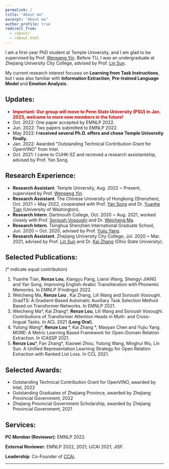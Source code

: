 ```yaml
---
permalink: /
title: "About me"
excerpt: "About me"
author_profile: true
redirect_from: 
  - /about/
  - /about.html
---
```


I am a first-year PhD student at Temple University, and I am glad to be supervised by Prof. [Wenpeng Yin](https://sites.google.com/site/yinwenpeng1987/). Before TU, I was an undergraduate at Zhejiang University City College, advised by Prof. [Lin Sun](https://scholar.google.com/citations?user=48cqMXkAAAAJ&hl=zh-CN).

My current research interest focuses on **Learning from Task Instructions**, but I was also familiar with **Information Extraction**, **Pre-trained Language Model** and **Emotion Analysis**.

<!-- 
My research interests include but are not limited to . Recently, I have been studying **Emotion Analysis in Conversations** intensively. -->

## Updates:
- **<font color="#dd0000">Important: Our group will move to Penn State University (PSU) in Jan. 2023, welcome to more new members in the future!</font><br/>**
- Oct. 2022: One paper accepted by EMNLP 2022.
- Jun. 2022: Two papers submitted to EMNLP 2022.
- May 2022: **I received several Ph.D. offers and chose Temple University finally.**   
- Jan. 2022: Awarded "Outstanding Technical Contribution Grant for OpenVINO" from Intel.
- Oct. 2021: I came to CUHK-SZ and recieved a research assistantship, advised by Prof. Yan Song.

<!-- 
- Mar. 2022: Released a collation of massive QA corpora (i.e., [Datasets for Question Answering](https://github.com/RenzeLou/Datasets-for-Question-Answering)).
- Aug. 2021: **One of my works was accepted by EMNLP 2021.**
-->

## Research Experience:
- **Research Assistant**. Temple University, Aug. 2022 ~ Present, supervised by Prof. [Wenpeng Yin](https://sites.google.com/site/yinwenpeng1987/home). 
- **Research Assistant**. The Chinese University of Hongkong (Shenzhen), Oct. 2021 ~ May 2022, cooperated with Prof. [Yan Song](https://scholar.google.com.hk/citations?hl=en&user=MsRp7g0AAAAJ) and Dr. [Yuanhe Tian](https://scholar.google.com/citations?user=5GCwWZ8AAAAJ&hl=en) (University of Washington). 
- **Research Intern**. Dartmouth College, Oct. 2020 ~ Aug. 2021, worked closely with Prof. [Soroush Vosoughi](https://www.cs.dartmouth.edu/~soroush/) and Dr. [Weicheng Ma](https://scholar.google.com.hk/citations?user=njnBrb4AAAAJ&hl=en).
- **Research Intern**. Tsinghua Shenzhen International Graduate School, Jun. 2020 ~ Oct. 2020, advised by Prof. [Yujiu Yang](https://scholar.google.com.hk/citations?hl=en&user=4gH3sxsAAAAJ).
- **Research Assistant**. Zhejiang University City College, Jul. 2020 ~ Mar. 2021, advised by Prof. [Lin Sun](https://scholar.google.com/citations?user=48cqMXkAAAAJ&hl=en) and Dr. [Kai Zhang](https://drogozhang.github.io/) (Ohio State University).

## Selected Publications:

(* indicate equal contribution)

1. Yuanhe Tian, **Renze Lou**, Xiangyu Pang, Lianxi Wang, Shengyi JIANG and Yan Song. Improving English-Arabic Transliteration with Phonemic Memories. In EMNLP (Findings) 2022.
2. Weicheng Ma, **Renze Lou** , Kai Zhang, Lili Wang and Soroush Vosoughi. GradTS: A Gradient-Based Automatic Auxiliary Task Selection Method Based on Transformer Networks. In EMNLP 2021.
3. Weicheng Ma\*, Kai Zhang\*, **Renze Lou**, Lili Wang and Soroush Vosoughi. Contributions of Transformer Attention Heads in Multi- and Cross-lingual Tasks. In ACL 2021 (**Long Oral**).
4. Yutong Wang\*, **Renze Lou** \*, Kai Zhang \*, Maoyan Chen and Yujiu Yang. MORE: A Metric Learning Based Framework for Open-Domain Relation Extraction. In ICASSP 2021.
5. **Renze Lou**\*, Fan Zhang\*, Xiaowei Zhou, Yutong Wang, Minghui Wu, Lin Sun. A Unified Representation Learning Strategy for Open Relation Extraction with Ranked List Loss. In CCL 2021.

## Selected Awards:
- Outstanding Technical Contribution Grant for OpenVINO, awarded by Intel, 2022
- Outstanding Graduates of Zhejiang Province, awarded by Zhejiang Provincial Government, 2022
- Zhejiang Provincial Government Scholarship, awarded by Zhejiang Provincial Government, 2021
  
## Services:
**PC Member (Reviewer)**: EMNLP 2022.

**External Reviewer**: EMNLP 2022, 2021; IJCAI 2021; JISF.

**Leadership**: Co-Founder of [CCAi](https://github.com/ZUCC-AI).


------------

<script type='text/javascript' id='clustrmaps' src='//cdn.clustrmaps.com/map_v2.js?cl=ffffff&w=288&t=tt&d=dc26DYNe0X1PgCNiVzcfGP8oPNLgTbiwGE77MJThVnw&cmn=ff5353&cmo=f78403&co=2d78ad&ct=ffffff'></script>
